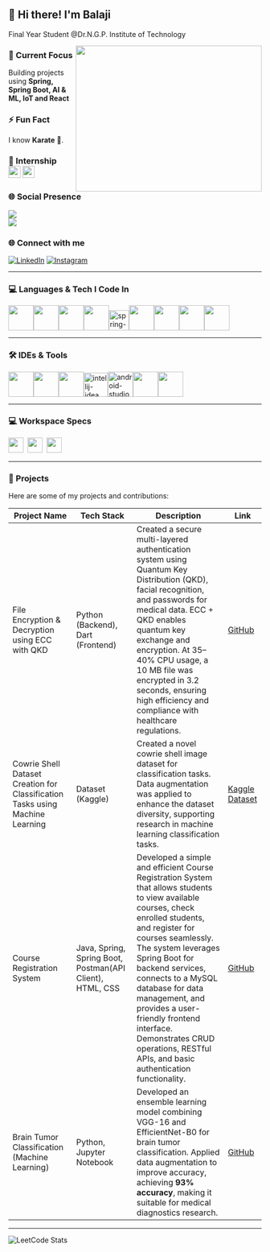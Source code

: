 ## 👋 Hi there! I'm Balaji

Final Year Student @Dr.N.G.P. Institute of Technology  

<img align="right" width="370" height="290" src="https://media2.giphy.com/media/v1.Y2lkPTc5MGI3NjExcXF2dWU5Z3NjZjNiMWpnajJtc3U1cG5qMXVrYzF5MzZwdGpnNHpudSZlcD12MV9pbnRlcm5hbF9naWZfYnlfaWQmY3Q9Zw/gDPxwdP6SKFnsWDJ2u/giphy.gif">





### 🌱 Current Focus
Building projects using **Spring, Spring Boot, AI & ML, IoT and React**  

### ⚡ Fun Fact
I know **Karate** 🥋.

### 🏢 Internship &nbsp;&nbsp;[<img src="https://encrypted-tbn0.gstatic.com/images?q=tbn:ANd9GcRPt8uTI0RWPF0H0qXxHKAngkMcV704OTUaQQ&s" height="24">](https://www.nitt.edu/) [<img src="https://www.krishtec.co.in/static/media/LOGO.c0b4bb4b1ec71c8fc6bd.png" height="24">](https://www.krishtechnologies.com/)
### 🌐 Social Presence<br/>
[<img src="https://img.shields.io/badge/LinkedIn-0077B5?style=for-the-badge&logo=linkedin&logoColor=white" />](https://www.linkedin.com/in/balajiselvaraj0211) <br/>
[<img src="https://img.shields.io/badge/instagram-d62976?style=for-the-badge&logo=instagram&logoColor=white" />](https://www.instagram.com/black_hawk__2?igsh=cTNwbHYzYWJpc2xz)



### 🌐 Connect with me
[![LinkedIn](https://img.shields.io/badge/LinkedIn-0077B5?style=for-the-badge&logo=linkedin&logoColor=white)](https://www.linkedin.com/in/balajiselvaraj0211)
[![Instagram](https://img.shields.io/badge/Instagram-d62976?style=for-the-badge&logo=instagram&logoColor=white)](https://www.instagram.com/black_hawk__2?igsh=cTNwbHYzYWJpc2xz)

---

### 💻 Languages & Tech I Code In
<img height="50" width="50" src="https://img.icons8.com/color/48/000000/java-coffee-cup-logo.png"/><img height="50" width="50" src="https://img.icons8.com/color/48/000000/c-programming.png"/><img height="50" width="50" src="https://img.icons8.com/color/48/000000/mysql-logo.png"/><img height="50" width="50" src="https://img.icons8.com/color/48/000000/spring-logo.png"/><img width="40" height="40" src="https://img.icons8.com/office/40/spring-logo.png" alt="spring-logo"/><img height="50" width="50" src="https://img.icons8.com/color/48/000000/react-native.png"/><img height="50" width="50" src="https://img.icons8.com/color/48/000000/html-5.png"/><img height="50" width="50" src="https://img.icons8.com/color/48/000000/css3.png"/><img height="50" width="50" src="https://img.icons8.com/color/48/000000/javascript.png"/>

---

### 🛠 IDEs & Tools
<img height="50" width="50" src="https://img.icons8.com/officel/480/null/java-eclipse.png"/><img height="50" width="50" src="https://img.icons8.com/color/48/000000/visual-studio-code-2019.png"/><img height="50" width="50" src="https://img.icons8.com/color/50/000000/git.png"/><img width="48" height="48" src="https://img.icons8.com/color/48/intellij-idea.png" alt="intellij-idea"/><img width="50" height="50" src="https://img.icons8.com/fluency/50/android-studio--v3.png" alt="android-studio"/><img height="50" width="50" src="https://img.icons8.com/color/480/null/notion--v1.png"/><img height="50" src="https://img.shields.io/badge/Netlify-00C7B7?style=for-the-badge&logo=netlify&logoColor=white"/>

---

### 💻 Workspace Specs
<img height="30" src="https://img.shields.io/badge/Lenovo-IdeaPad_Slim_5-E2231A?style=for-the-badge&logo=lenovo&logoColor=white"/>&nbsp;&nbsp;<img height="30" src="https://img.shields.io/badge/Intel-Arc_Graphics-0071C5?style=for-the-badge&logo=intel&logoColor=white"/>&nbsp;&nbsp;<img height="30" src="https://img.shields.io/badge/Processor-Ultra_5-FF5733?style=for-the-badge&logo=cpu&logoColor=white"/>

---

### 🚀 Projects

Here are some of my projects and contributions:

| Project Name | Tech Stack | Description | Link |
|--------------|------------|-------------|------|
| File Encryption & Decryption using ECC with QKD | Python (Backend), Dart (Frontend) | Created a secure multi-layered authentication system using Quantum Key Distribution (QKD), facial recognition, and passwords for medical data. ECC + QKD enables quantum key exchange and encryption. At 35–40% CPU usage, a 10 MB file was encrypted in 3.2 seconds, ensuring high efficiency and compliance with healthcare regulations. | [GitHub](https://github.com/Balaji021/ecc_project) |
| Cowrie Shell Dataset Creation for Classification Tasks using Machine Learning | Dataset (Kaggle) | Created a novel cowrie shell image dataset for classification tasks. Data augmentation was applied to enhance the dataset diversity, supporting research in machine learning classification tasks. | [Kaggle Dataset](https://www.kaggle.com/datasets/oswaldc/cowrie-shells-toss-dataset-image-classification) |
| Course Registration System | Java, Spring, Spring Boot, Postman(API Client), HTML, CSS | Developed a simple and efficient Course Registration System that allows students to view available courses, check enrolled students, and register for courses seamlessly. The system leverages Spring Boot for backend services, connects to a MySQL database for data management, and provides a user-friendly frontend interface. Demonstrates CRUD operations, RESTful APIs, and basic authentication functionality. | [GitHub](https://github.com/Balaji021/Course-Registration-System) |
| Brain Tumor Classification (Machine Learning) | Python, Jupyter Notebook | Developed an ensemble learning model combining VGG-16 and EfficientNet-B0 for brain tumor classification. Applied data augmentation to improve accuracy, achieving **93% accuracy**, making it suitable for medical diagnostics research. | [GitHub](https://github.com/Balaji021/brain-tumor-classification) |

---

![LeetCode Stats](https://leetcard.jacoblin.cool/Balaji_Selvaraj_S?theme=chartreuse&font=Cambo)
